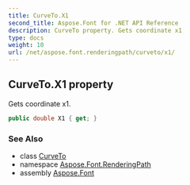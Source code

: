 ```yaml
---
title: CurveTo.X1
second_title: Aspose.Font for .NET API Reference
description: CurveTo property. Gets coordinate x1
type: docs
weight: 10
url: /net/aspose.font.renderingpath/curveto/x1/
---
```

## CurveTo.X1 property

Gets coordinate x1.

```csharp
public double X1 { get; }
```

### See Also

* class [CurveTo](../)
* namespace [Aspose.Font.RenderingPath](../../../aspose.font.renderingpath/)
* assembly [Aspose.Font](../../../)


